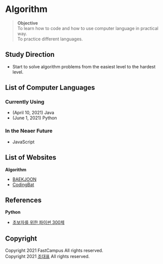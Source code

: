 # Algorithm
> **Objective** <br> 
> To learn how to code and how to use computer language in practical way. <br>
> To practice different languages.

## Study Direction
- Start to solve algorithm problems from the easiest level to the hardest level.

## List of Computer Languages

### Currently Using
- (April 10, 2021) Java
- (June 1, 2021) Python

### In the Neaer Future
- JavaScript

## List of Websites
**Algorithm**
- [BAEKJOON](https://www.acmicpc.net)
- [CodingBat](https://codingbat.com/java)

## References
**Python**
- [초보자를 위한 파이썬 300제](https://wikidocs.net/book/922)

## Copyright
Copyright 2021 FastCampus All rights reserved. <br>
Copyright 2021 <a href="https://wikidocs.net/profile/info/book/400">조대표</a> All rights reserved.
